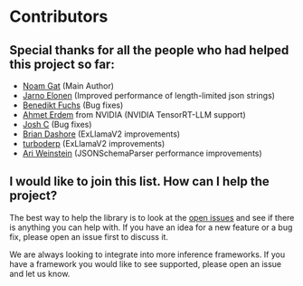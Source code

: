 # Contributors

## Special thanks for all the people who had helped this project so far:

* [Noam Gat](https://github.com/noamgat) (Main Author)
* [Jarno Elonen](https://github.com/elonen) (Improved performance of length-limited json strings)
* [Benedikt Fuchs](https://github.com/helpmefindaname) (Bug fixes)
* [Ahmet Erdem](https://github.com/aerdem4) from NVIDIA (NVIDIA TensorRT-LLM support)
* [Josh C](https://github.com/JoshC8C7) (Bug fixes)
* [Brian Dashore](https://github.com/bdashore3) (ExLlamaV2 improvements)
* [turboderp](https://github.com/turboderp) (ExLlamaV2 improvements) 
* [Ari Weinstein](https://github.com/AriX) (JSONSchemaParser performance improvements)

## I would like to join this list. How can I help the project?

The best way to help the library is to look at the [open issues](https://github.com/noamgat/lm-format-enforcer/issues) and see if there is anything you can help with. If you have an idea for a new feature or a bug fix, please open an issue first to discuss it.

We are always looking to integrate into more inference frameworks. If you have a framework you would like to see supported, please open an issue and let us know.
